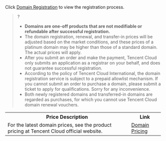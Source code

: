 ﻿Click [Domain Registration](https://intl.cloud.tencent.com/document/product/242/42861) to view the registration process.
>?
>- **Domains are one-off products that are not modifiable or refundable after successful registration.**
>- The domain registration, renewal, and transfer-in prices will be adjusted based on the market conditions, and these prices of a platinum domain may be higher than those of a standard domain. The actual prices will apply.
>- After you submit an order and make the payment, Tencent Cloud only submits an application as a registrar on your behalf, and does not guarantee successful registration.
>- According to the policy of Tencent Cloud International, the domain registration service is subject to a prepaid allowlist mechanism. If you cannot submit an order to purchase a domain, please submit a ticket to apply for qualifications. Sorry for any inconvenience.
>- Both newly registered domains and transferred-in domains are regarded as purchases, for which you cannot use Tencent Cloud domain renewal vouchers.

<table>
<tr>
<th>Price Description</th>
<th>Link</th>
</tr>
<tr>
<td>For the latest domain prices, see the product pricing at Tencent Cloud official website.</td>
<td><a href="https://buy.intl.cloud.tencent.com/domain/price?type=overview ">Domain Pricing</a></td>

</tr>
</table>

